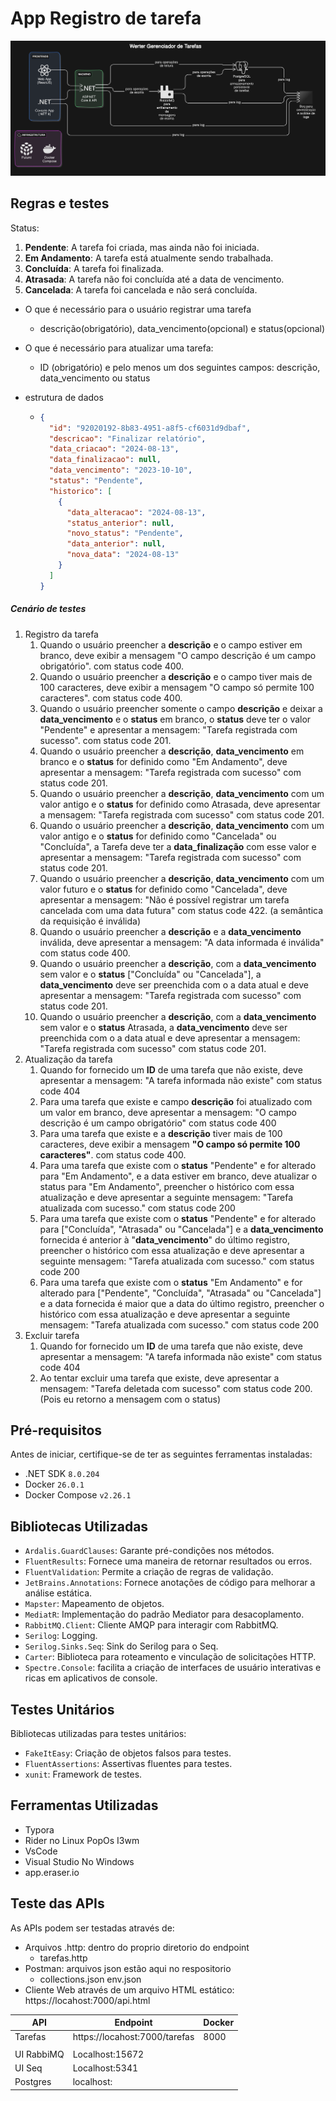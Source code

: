 





# App Registro de tarefa



![](./diagrama.png)



## Regras e testes

Status:

1. **Pendente**: A tarefa foi criada, mas ainda não foi iniciada.
2. **Em Andamento**: A tarefa está atualmente sendo trabalhada.
3. **Concluída**: A tarefa foi finalizada.
4. **Atrasada**: A tarefa não foi concluída até a data de vencimento.
5. **Cancelada**: A tarefa foi cancelada e não será concluída.



- O que é necessário para o usuário registrar uma tarefa

  - descrição(obrigatório), data_vencimento(opcional) e status(opcional)

- O que é necessário para atualizar uma tarefa:

  - ID (obrigatório) e pelo menos um dos seguintes campos: descrição, data_vencimento ou status

- estrutura de dados

  - ```json
    {
      "id": "92020192-8b83-4951-a8f5-cf6031d9dbaf",
      "descricao": "Finalizar relatório",
      "data_criacao": "2024-08-13",
      "data_finalizacao": null,
      "data_vencimento": "2023-10-10",
      "status": "Pendente",
      "historico": [
        {
          "data_alteracao": "2024-08-13",
          "status_anterior": null,
          "novo_status": "Pendente",
          "data_anterior": null,
          "nova_data": "2024-08-13"
        }
      ]
    }
    ```



##### Cenário de testes

1. Registro da tarefa
   1. Quando o usuário preencher a **descrição** e o campo estiver em branco, deve exibir a mensagem "O campo descrição é um campo obrigatório". com status code 400.
   2. Quando o usuário preencher a **descrição** e o campo tiver mais de 100 caracteres, deve exibir a mensagem "O campo só permite 100 caracteres". com status code 400.
   3. Quando o usuário preencher somente o campo **descrição** e deixar a **data_vencimento** e o **status** em branco, o **status** deve ter o valor "Pendente" e apresentar a mensagem: "Tarefa registrada com sucesso". com status code 201.
   4. Quando o usuário preencher a **descrição**, **data_vencimento** em branco e o **status** for definido como "Em Andamento", deve apresentar a mensagem: "Tarefa registrada com sucesso" com status code 201.
   5. Quando o usuário preencher a **descrição**, **data_vencimento** com um valor antigo e o **status** for definido como Atrasada, deve apresentar a mensagem: "Tarefa registrada com sucesso" com status code 201.
   6. Quando o usuário preencher a **descrição**, **data_vencimento** com um valor antigo e o **status** for definido como "Cancelada" ou "Concluída", a Tarefa deve ter a **data_finalização** com esse valor e apresentar a mensagem: "Tarefa registrada com sucesso" com status code 201.
   7. Quando o usuário preencher a **descrição**, **data_vencimento** com um valor futuro e o **status** for definido como "Cancelada", deve apresentar a mensagem: "Não é possível registrar um tarefa cancelada com uma data futura" com status code 422. (a semântica da requisição é inválida)
   8. Quando o usuário preencher a **descrição** e a **data_vencimento** inválida, deve apresentar a mensagem: "A data informada é inválida" com status code 400.
   9. Quando o usuário preencher a **descrição**, com a **data_vencimento** sem valor e o **status** ["Concluída" ou "Cancelada"], a **data_vencimento** deve ser preenchida com o a data atual e deve apresentar a mensagem: "Tarefa registrada com sucesso" com status code 201.
   10. Quando o usuário preencher a **descrição**, com a **data_vencimento** sem valor e o **status** Atrasada, a **data_vencimento** deve ser preenchida com o a data atual e deve apresentar a mensagem: "Tarefa registrada com sucesso" com status code 201.
2. Atualização da tarefa
   1. Quando for fornecido um **ID** de uma tarefa que não existe, deve apresentar a mensagem: "A tarefa informada não existe" com status code 404
   2. Para uma tarefa que existe e campo **descrição** foi atualizado com um valor em branco, deve apresentar a mensagem: "O campo descrição é um campo obrigatório" com status code 400
   3. Para uma tarefa que existe e a **descrição** tiver mais de 100 caracteres, deve exibir a mensagem **"O campo só permite 100 caracteres"**. com status code 400.
   4. Para uma tarefa que existe com o **status** "Pendente" e for alterado para "Em Andamento", e a data estiver em branco, deve atualizar o status para "Em Andamento", preencher o histórico com essa atualização e deve apresentar a seguinte mensagem: "Tarefa atualizada com sucesso." com status code 200
   5. Para uma tarefa que existe com o **status** "Pendente" e for alterado para ["Concluída", "Atrasada" ou "Cancelada"] e a **data_vencimento** fornecida é anterior à "**data_vencimento**" do último registro, preencher o histórico com essa atualização e deve apresentar a seguinte mensagem: "Tarefa atualizada com sucesso." com status code 200
   6. Para uma tarefa que existe com o **status** "Em Andamento" e for alterado para ["Pendente", "Concluída", "Atrasada" ou "Cancelada"] e a data fornecida é maior que a data do último registro, preencher o histórico com essa atualização e deve apresentar a seguinte mensagem: "Tarefa atualizada com sucesso." com status code 200
3. Excluir tarefa
   1. Quando for fornecido um **ID** de uma tarefa que não existe, deve apresentar a mensagem: "A tarefa informada não existe" com status code 404
   2. Ao tentar excluir uma tarefa que existe, deve apresentar a mensagem: "Tarefa deletada com sucesso" com status code 200. (Pois eu retorno a mensagem com o status)



## Pré-requisitos

Antes de iniciar, certifique-se de ter as seguintes ferramentas instaladas:

- .NET SDK `8.0.204`
- Docker `26.0.1`
- Docker Compose `v2.26.1`



## Bibliotecas Utilizadas

- `Ardalis.GuardClauses`: Garante pré-condições nos métodos.
- `FluentResults`: Fornece uma maneira de retornar resultados ou erros.
- `FluentValidation`: Permite a criação de regras de validação.
- `JetBrains.Annotations`: Fornece anotações de código para melhorar a análise estática.
- `Mapster`: Mapeamento de objetos.
- `MediatR`: Implementação do padrão Mediator para desacoplamento.
- `RabbitMQ.Client`: Cliente AMQP para interagir com RabbitMQ.
- `Serilog`: Logging.
- `Serilog.Sinks.Seq`: Sink do Serilog para o Seq.
- `Carter`: Biblioteca para roteamento e vinculação de solicitações HTTP.
- `Spectre.Console`: facilita a criação de interfaces de usuário interativas e ricas em aplicativos de console. 



## Testes Unitários

Bibliotecas utilizadas para testes unitários:

- `FakeItEasy`: Criação de objetos falsos para testes.
- `FluentAssertions`: Assertivas fluentes para testes.
- `xunit`: Framework de testes.



## Ferramentas Utilizadas

- Typora
- Rider no Linux PopOs I3wm
- VsCode 
- Visual Studio No Windows
- app.eraser.io







## Teste das APIs

As APIs podem ser testadas através de:

- Arquivos .http: dentro do proprio diretorio do endpoint
  - tarefas.http
- Postman: arquivos json estão aqui no respositorio
  - collections.json env.json
- Cliente Web através de um arquivo HTML estático: https://locahost:7000/api.html

| API        | Endpoint                      | Docker |
| ---------- | ----------------------------- | ------ |
| Tarefas    | https://locahost:7000/tarefas | 8000   |
|            |                               |        |
| UI RabbiMQ | Localhost:15672               |        |
| UI Seq     | Localhost:5341                |        |
| Postgres   | localhost:                    |        |

